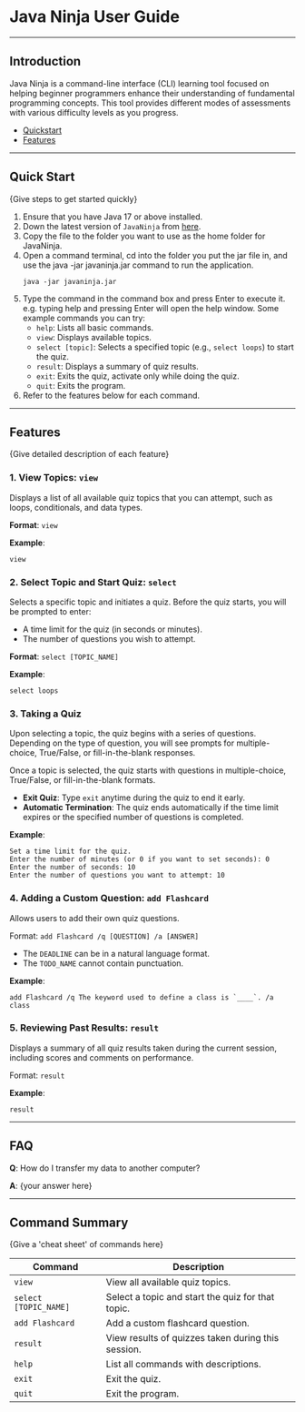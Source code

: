 # Java Ninja User Guide

---

## Introduction

Java Ninja is a command-line interface (CLI) learning tool focused on helping beginner programmers enhance their understanding of fundamental programming concepts. This tool provides different modes of assessments with various difficulty levels as you progress.

- [Quickstart](#QuickStart)
- [Features](#Features)

---

## Quick Start

{Give steps to get started quickly}

1. Ensure that you have Java 17 or above installed.
2. Down the latest version of `JavaNinja` from [here](http://link.to/duke).
3. Copy the file to the folder you want to use as the home folder for JavaNinja.
4. Open a command terminal, cd into the folder you put the jar file in, and use the java -jar javaninja.jar command to run the application.
   ```shell
   java -jar javaninja.jar
   ```
5. Type the command in the command box and press Enter to execute it. e.g. typing help and pressing Enter will open the help window.
   Some example commands you can try:
   - `help`: Lists all basic commands.
   - `view`: Displays available topics.
   - `select [topic]`: Selects a specified topic (e.g., `select loops`) to start the quiz.
   - `result`: Displays a summary of quiz results.
   - `exit`: Exits the quiz, activate only while doing the quiz.
   - `quit`: Exits the program.
6. Refer to the features below for each command.

---

## Features 

{Give detailed description of each feature}
### 1. View Topics: `view`
Displays a list of all available quiz topics that you can attempt, such as loops, conditionals, and data types.

**Format**: `view`

**Example**:
   ```shell
   view
   ```

### 2. Select Topic and Start Quiz: `select`
Selects a specific topic and initiates a quiz. Before the quiz starts, you will be prompted to enter:
- A time limit for the quiz (in seconds or minutes).
- The number of questions you wish to attempt.

**Format**: `select [TOPIC_NAME]`

**Example**: 
   ```shell
   select loops
   ```

### 3. Taking a Quiz
Upon selecting a topic, the quiz begins with a series of questions. Depending on the type of question, you will see prompts for multiple-choice, True/False, or fill-in-the-blank responses.

Once a topic is selected, the quiz starts with questions in multiple-choice, True/False, or fill-in-the-blank formats.

* **Exit Quiz**: Type `exit` anytime during the quiz to end it early.
* **Automatic Termination**: The quiz ends automatically if the time limit expires or the specified number of questions is completed.

**Example**:
   ```shell
   Set a time limit for the quiz.
   Enter the number of minutes (or 0 if you want to set seconds): 0
   Enter the number of seconds: 10
   Enter the number of questions you want to attempt: 10
   ```

### 4. Adding a Custom Question: `add Flashcard`
Allows users to add their own quiz questions.

Format: `add Flashcard /q [QUESTION] /a [ANSWER]`

* The `DEADLINE` can be in a natural language format.
* The `TODO_NAME` cannot contain punctuation.  

**Example**:
```shell
add Flashcard /q The keyword used to define a class is `____`. /a class
```

### 5. Reviewing Past Results: `result`
Displays a summary of all quiz results taken during the current session, including scores and comments on performance.

Format: `result`

**Example**:
```shell
result
```

---

## FAQ

**Q**: How do I transfer my data to another computer? 

**A**: {your answer here}

---

## Command Summary

{Give a 'cheat sheet' of commands here}

| Command               | Description                                                    |
|-----------------------|----------------------------------------------------------------|
| `view`                | View all available quiz topics.                                |
| `select [TOPIC_NAME]` | Select a topic and start the quiz for that topic.              |
| `add Flashcard`       | Add a custom flashcard question.                               |
| `result`              | View results of quizzes taken during this session.             |
| `help`                | List all commands with descriptions.                           |
| `exit`                | Exit the quiz. 
| `quit`                | Exit the program. 
